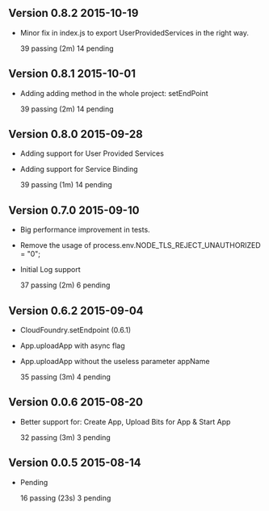 ## Version 0.8.2 2015-10-19

- Minor fix in index.js to export UserProvidedServices in the right way.

  39 passing (2m)
  14 pending

## Version 0.8.1 2015-10-01

- Adding adding method in the whole project: setEndPoint

  39 passing (2m)
  14 pending

## Version 0.8.0 2015-09-28

- Adding support for User Provided Services
- Adding support for Service Binding

  39 passing (1m)
  14 pending

## Version 0.7.0 2015-09-10

- Big performance improvement in tests.
- Remove the usage of process.env.NODE_TLS_REJECT_UNAUTHORIZED = "0";
- Initial Log support

  37 passing (2m)
  6 pending

## Version 0.6.2 2015-09-04

- CloudFoundry.setEndpoint (0.6.1)
- App.uploadApp with async flag
- App.uploadApp without the useless parameter appName

  35 passing (3m)
  4 pending

## Version 0.0.6 2015-08-20

- Better support for: Create App, Upload Bits for App & Start App

  32 passing (3m)
  3 pending

## Version 0.0.5 2015-08-14

- Pending

  16 passing (23s)
  3 pending

